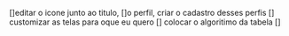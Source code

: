 []editar o icone junto ao titulo, 
[]o perfil, criar o cadastro desses perfis
[] customizar as telas para oque eu quero
    [] colocar o algoritimo da tabela
    []